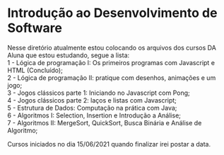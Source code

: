 # Introdução ao Desenvolvimento de Software
 
Nesse diretório atualmente estou colocando os arquivos dos cursos DA Aluna que estou estudando, segue a lista:
<br>1 - Lógica de programação I: Os primeiros programas com Javascript e HTML (Concluído);
<br>2 - Lógica de programação II: pratique com desenhos, animações e um jogo;
<br>3 - Jogos clássicos parte 1: Iniciando no Javascript com Pong;
<br>4 - Jogos clássicos parte 2: laços e listas com Javascript;
<br>5 - Estrutura de Dados: Computação na prática com Java;
<br>6 - Algoritmos I: Selection, Insertion e Introdução a Análise;
<br>7 - Algoritmos II: MergeSort, QuickSort, Busca Binária e Análise de Algoritmo;


Cursos iniciados no dia 15/06/2021 quando finalizar irei postar a data. 

